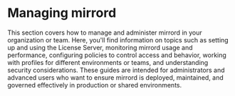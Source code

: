 # Managing mirrord

This section covers how to manage and administer mirrord in your organization or team. Here, you'll find information on topics such as setting up and using the License Server, monitoring mirrord usage and performance, configuring policies to control access and behavior, working with profiles for different environments or teams, and understanding security considerations. These guides are intended for administrators and advanced users who want to ensure mirrord is deployed, maintained, and governed effectively in production or shared environments.
